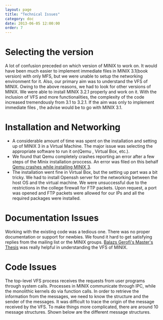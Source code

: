 ```yaml
---
layout: page
title: "Technical Issues"
category: doc
date: 2013-06-05 12:00:00
order: 7
---
```


# Selecting the version
A lot of confusion preceded on which version of MINIX to work on. It would have been much easier to implement immediate files in MINIX 3.1(book version) with only MFS, but we were unable to setup the networking environment for it. Also, our primary aim was to understand the VFS of MINIX. Owing to the above reasons, we had to look for other versions of MINIX. We were able to install MINIX 3.2.1 properly and work on it. With the inclusion of VFS and more functionalities, the complexity of the code increased tremendously from 3.1 to 3.2.1. If the aim was only to implement immediate files , the advise would be to go with MINIX 3.1.

# Installation and Networking

* A considerable amount of time was spent on the installation and setting up of MINIX 3 in a Virtual Machine. The major issue was selecting the appropriate software to run it on(Qemu , Virtual Box, etc.).  
* We found that Qemu completely crashes reporting an error after a few steps of the Minix installation proccess. An error was filed on this behalf [Qemu crashes while installing MINIX 3](https://bbs.archlinux.org/viewtopic.php?id=172296).
* The installation went fine in Virtual Box, but the setting up part was a bit tricky. We had to install Openssh server for the networking between the host OS and the virtual machine. We were unsuccessful due to the restrictions in the college firewall for FTP packets. Upon request, a port was opened and FTP packets were allowed for our IPs and all the required packages were installed.

# Documentation Issues   

Working with the existing code was a tedious one. There was no proper documentation or support for newbies. We found it hard to get satisfying replies from the mailing list or the MINIX groups. [Balazs Gerofi's Master's Thesis](http://www.minix3.org/theses/gerofi-minix-vfs.pdf) was really helpful in understanding the VFS of MINIX. 

# Code Issues  
The top-level VFS process receives the requests from user programs through system calls. Processes in MINIX communicate through IPC, while the monolithic kernels do via function calls. In order to retrieve the information from the messages, we need to know the structure and the sender of the messages. It was difficult to trace the origin of the message received by the VFS. To make things more complicated, there are around 10 message structures. Shown below are the different message structures.



